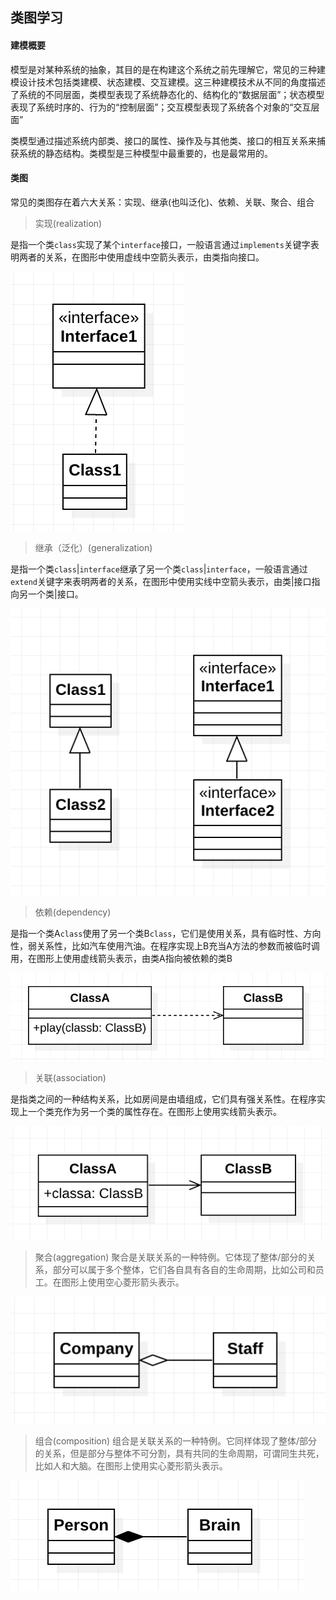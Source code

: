 ## 类图学习

#### 建模概要

模型是对某种系统的抽象，其目的是在构建这个系统之前先理解它，常见的三种建模设计技术包括类建模、状态建模、交互建模。这三种建模技术从不同的角度描述了系统的不同层面，类模型表现了系统静态化的、结构化的“数据层面”；状态模型表现了系统时序的、行为的“控制层面”；交互模型表现了系统各个对象的“交互层面”

类模型通过描述系统内部类、接口的属性、操作及与其他类、接口的相互关系来捕获系统的静态结构。类模型是三种模型中最重要的，也是最常用的。

#### 类图

常见的类图存在着六大关系：实现、继承(也叫泛化)、依赖、关联、聚合、组合

> 实现(realization)

是指一个类`class`实现了某个`interface`接口，一般语言通过`implements`关键字表明两者的关系，在图形中使用虚线中空箭头表示，由类指向接口。

![](https://raw.githubusercontent.com/jan-wong/UMLLearning/master/graph/01.png)

> 继承（泛化）(generalization)

是指一个类`class`|`interface`继承了另一个类`class`|`interface`，一般语言通过`extend`关键字来表明两者的关系，在图形中使用实线中空箭头表示，由类|接口指向另一个类|接口。

![](https://raw.githubusercontent.com/jan-wong/UMLLearning/master/graph/02.png)

> 依赖(dependency)

是指一个类A`class`使用了另一个类B`class`，它们是使用关系，具有临时性、方向性，弱关系性，比如汽车使用汽油。在程序实现上B充当A方法的参数而被临时调用，在图形上使用虚线箭头表示，由类A指向被依赖的类B

![](https://raw.githubusercontent.com/jan-wong/UMLLearning/master/graph/03.png)

> 关联(association)

是指类之间的一种结构关系，比如房间是由墙组成，它们具有强关系性。在程序实现上一个类充作为另一个类的属性存在。在图形上使用实线箭头表示。

![](https://raw.githubusercontent.com/jan-wong/UMLLearning/master/graph/04.png)

> 聚合(aggregation)
聚合是关联关系的一种特例。它体现了整体/部分的关系，部分可以属于多个整体，它们各自具有各自的生命周期，比如公司和员工。在图形上使用空心菱形箭头表示。

![](https://raw.githubusercontent.com/jan-wong/UMLLearning/master/graph/05.png)

> 组合(composition)
组合是关联关系的一种特例。它同样体现了整体/部分的关系，但是部分与整体不可分割，具有共同的生命周期，可谓同生共死，比如人和大脑。在图形上使用实心菱形箭头表示。

![](https://raw.githubusercontent.com/jan-wong/UMLLearning/master/graph/06.png)